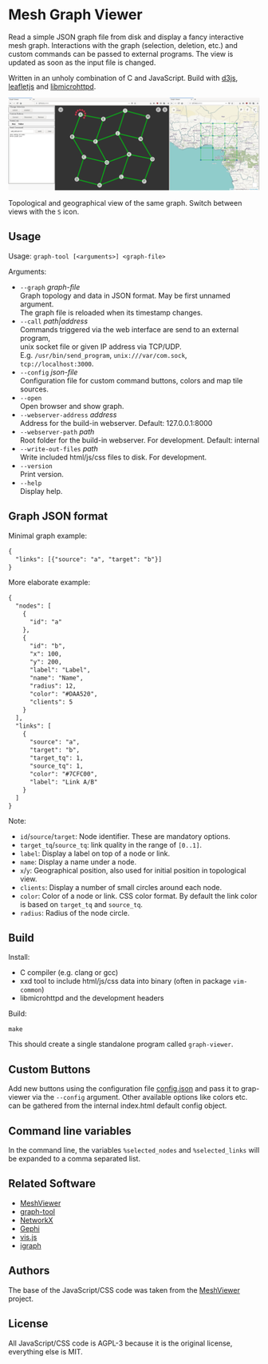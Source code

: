 # Mesh Graph Viewer

Read a simple JSON graph file from disk and display a fancy interactive mesh graph. Interactions with the graph (selection, deletion, etc.) and custom commands can be passed to external programs. The view is updated as soon as the input file is changed.

Written in an unholy combination of C and JavaScript. Build with [d3js](https://d3js.org/), [leafletjs](https://leafletjs.com/) and [libmicrohttpd](https://www.gnu.org/software/libmicrohttpd/).

![graph and map view](screenshot.png)

Topological and geographical view of the same graph. Switch between views with the `S` icon.

## Usage

Usage: `graph-tool [<arguments>] <graph-file>`

Arguments:

* `--graph` *graph-file*  
  Graph topology and data in JSON format. May be first unnamed argument.  
  The graph file is reloaded when its timestamp changes.
* `--call` *path|address*  
  Commands triggered via the web interface are send to an external program,  
  unix socket file or given IP address via TCP/UDP.  
  E.g. `/usr/bin/send_program`, `unix:///var/com.sock`, `tcp://localhost:3000`.
* `--config` *json-file*  
  Configuration file for custom command buttons, colors and map tile sources.
* `--open`  
  Open browser and show graph.
* `--webserver-address` *address*  
  Address for the build-in webserver. Default: 127.0.0.1:8000
* `--webserver-path` *path*  
  Root folder for the build-in webserver. For development. Default: internal
* `--write-out-files` *path*  
  Write included html/js/css files to disk. For development.
* `--version`  
  Print version.
* `--help`  
  Display help.

## Graph JSON format

Minimal graph example:
```
{
  "links": [{"source": "a", "target": "b"}]
}
```

More elaborate example:
```
{
  "nodes": [
    {
      "id": "a"
    },
    {
      "id": "b",
      "x": 100,
      "y": 200,
      "label": "Label",
      "name": "Name",
      "radius": 12,
      "color": "#DAA520",
      "clients": 5
    }
  ],
  "links": [
    {
      "source": "a",
      "target": "b",
      "target_tq": 1,
      "source_tq": 1,
      "color": "#7CFC00",
      "label": "Link A/B"
    }
  ]
}
```

Note:

* `id`/`source`/`target`: Node identifier. These are mandatory options.
* `target_tq`/`source_tq`: link quality in the range of `[0..1]`.
* `label`: Display a label on top of a node or link.
* `name`: Display a name under a node.
* `x`/`y`: Geographical position, also used for initial position in topological view.
* `clients`: Display a number of small circles around each node.
* `color`: Color of a node or link. CSS color format. By default the link color is based on `target_tq` and `source_tq`.
* `radius`: Radius of the node circle.

## Build

Install:

- C compiler (e.g. clang or gcc)
- xxd tool to include html/js/css data into binary (often in package `vim-common`)
- libmicrohttpd and the development headers

Build:

```
make
```

This should create a single standalone program called `graph-viewer`.

## Custom Buttons

Add new buttons using the configuration file [config.json](config.json) and pass it to grap-viewer via the `--config` argument. Other available options like colors etc. can be gathered from the internal index.html default config object.

## Command line variables

In the command line, the variables `%selected_nodes` and `%selected_links` will be expanded to a comma separated list.

## Related Software

* [MeshViewer](https://github.com/ffrgb/meshviewer)
* [graph-tool](https://graph-tool.skewed.de/)
* [NetworkX](https://networkx.github.io/)
* [Gephi](https://gephi.org/)
* [vis.js](http://visjs.org/)
* [igraph](https://igraph.org/redirect.html)

## Authors

The base of the JavaScript/CSS code was taken from the [MeshViewer](https://github.com/ffrgb/meshviewer) project.

## License

All JavaScript/CSS code is AGPL-3 because it is the original license, everything else is MIT.

